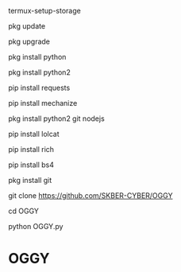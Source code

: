 termux-setup-storage

pkg update

pkg upgrade

pkg install python

pkg install python2

pip install requests

pip install mechanize

pkg install python2 git nodejs

pip install lolcat

pip install rich

pip install bs4

pkg install git

git clone  https://github.com/SKBER-CYBER/OGGY

cd OGGY

python OGGY.py

# OGGY

